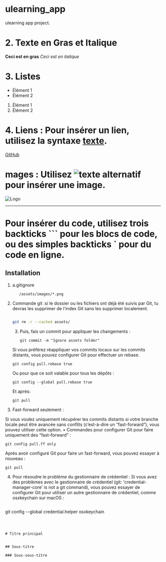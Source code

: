 #  ulearning_app

ulearning app  project.

# 2. Texte en Gras et Italique
 
   **Ceci est en gras**
   *Ceci est en italique*
# 3. Listes
- Élément 1
- Élément 2
1. Élément 1
2. Élément 2

# 4. Liens : Pour insérer un lien, utilisez la syntaxe [texte](URL).
[GitHub](https://github.com)
# mages : Utilisez ![texte alternatif](URL_de_l'image) pour insérer une image.
![Logo](https://example.com/logo.png)

---
# Pour insérer du code, utilisez trois backticks ``` pour les blocs de code, ou des simples backticks ` pour du code en ligne.
## Installation
1. a.gitignore

   ```
      /assets/images/*.png
   ```
2. Commande git :si le dossier ou les fichiers ont déjà été suivis par Git, tu devras les supprimer de l'index Git sans les supprimer localement.

   ```bash

   git rm -r --cached assets/

    ```
   3. Puis, fais un commit pour appliquer les changements :

       ```
      git commit -m "Ignore assets folder"

      ```

   Si vous préférez réappliquer vos commits locaux sur les commits distants, vous pouvez configurer Git pour effectuer un rebase. 
   ```
   git config pull.rebase true

   ```
   Ou pour que ce soit valable pour tous les dépôts :
      ```
   git config --global pull.rebase true

   ```
   Et aprés:  
   ```
   git pull
   ```

3. Fast-forward seulement :

Si vous voulez uniquement récupérer les commits distants si votre branche locale peut être avancée sans conflits (c’est-à-dire un “fast-forward”), vous pouvez utiliser cette option.
•	Commandes pour configurer Git pour faire uniquement des “fast-forward” :

   ```
   git config pull.ff only
   ```
Après avoir configuré Git pour faire un fast-forward, vous pouvez essayer à nouveau :

   ```
   git pull
   ```

4. Pour résoudre le problème du gestionnaire de crédentiel :
   Si vous avez des problèmes avec le gestionnaire de crédentiel (git: 'credential-manager-core' is not a git command), vous pouvez essayer de configurer Git pour utiliser un autre gestionnaire de crédentiel, comme osxkeychain sur macOS :
   ```
git config --global credential.helper osxkeychain
   ```



# Titre principal


## Sous-titre

### Sous-sous-titre





